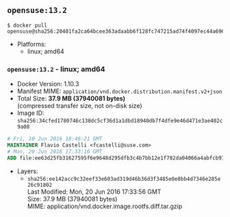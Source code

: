 ## `opensuse:13.2`

```console
$ docker pull opensuse@sha256:20401fa2ca64bcee363adaabb6f128fc747215ad74f4097ec44a696ebe3a0900
```

-	Platforms:
	-	linux; amd64

### `opensuse:13.2` - linux; amd64

-	Docker Version: 1.10.3
-	Manifest MIME: `application/vnd.docker.distribution.manifest.v2+json`
-	Total Size: **37.9 MB (37940081 bytes)**  
	(compressed transfer size, not on-disk size)
-	Image ID: `sha256:34cfed1780746c138dc5cf36d1a1dbd18940db7f4dfe9e46d471e3ae402c9a08`

```dockerfile
# Fri, 10 Jun 2016 18:46:21 GMT
MAINTAINER Flavio Castelli <fcastelli@suse.com>
# Mon, 20 Jun 2016 17:33:16 GMT
ADD file:ee63d25fb31627595f6e9648d295dfb3c4b7bb12e1f782da04066a4abfcb979d in /
```

-	Layers:
	-	`sha256:ee142acc9c32eef33e603ad319d46b36d3f3485e0e0bb4d7346e285e26c91802`  
		Last Modified: Mon, 20 Jun 2016 17:33:56 GMT  
		Size: 37.9 MB (37940081 bytes)  
		MIME: application/vnd.docker.image.rootfs.diff.tar.gzip

